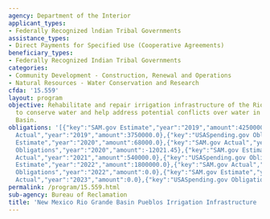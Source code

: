 ```yaml
---
agency: Department of the Interior
applicant_types:
- Federally Recognized lndian Tribal Governments
assistance_types:
- Direct Payments for Specified Use (Cooperative Agreements)
beneficiary_types:
- Federally Recognized Indian Tribal Governments
categories:
- Community Development - Construction, Renewal and Operations
- Natural Resources - Water Conservation and Research
cfda: '15.559'
layout: program
objective: Rehabilitate and repair irrigation infrastructure of the Rio Grande Pueblos
  to conserve water and help address potential conflicts over water in the Rio Grande
  Basin.
obligations: '[{"key":"SAM.gov Estimate","year":"2019","amount":4250000.0},{"key":"SAM.gov
  Actual","year":"2019","amount":3750000.0},{"key":"USASpending.gov Obligations","year":"2019","amount":117134.92},{"key":"SAM.gov
  Estimate","year":"2020","amount":68000.0},{"key":"SAM.gov Actual","year":"2020","amount":0.0},{"key":"USASpending.gov
  Obligations","year":"2020","amount":-12021.45},{"key":"SAM.gov Estimate","year":"2021","amount":50000.0},{"key":"SAM.gov
  Actual","year":"2021","amount":540000.0},{"key":"USASpending.gov Obligations","year":"2021","amount":-3842.58},{"key":"SAM.gov
  Estimate","year":"2022","amount":1800000.0},{"key":"SAM.gov Actual","year":"2022","amount":576266.0},{"key":"USASpending.gov
  Obligations","year":"2022","amount":0.0},{"key":"SAM.gov Estimate","year":"2023","amount":6400000.0},{"key":"SAM.gov
  Actual","year":"2023","amount":0.0},{"key":"USASpending.gov Obligations","year":"2023","amount":-2965.69}]'
permalink: /program/15.559.html
sub-agency: Bureau of Reclamation
title: 'New Mexico Rio Grande Basin Pueblos Irrigation Infrastructure '
---
```

